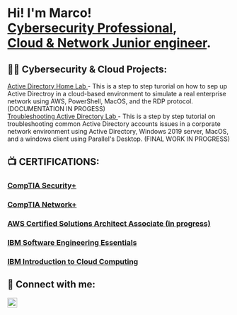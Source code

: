<h1>Hi! I'm Marco! <br/> <a href="(https://linkedin.com/in/marco-posadas)">Cybersecurity Professional</a>, <br> <a href="https://github.com/marcopsd-dev">Cloud & Network Junior engineer</a>.

<h2>👨‍💻 Cybersecurity & Cloud Projects:</h2>
<a href="https://www.github.com/marcopsd-dev/ActDrctLab"> Active Directory Home Lab </a>
  - This is a step to step turorial on how to sep up Active Directroy in a cloud-based environment to simulate a real enterprise network using AWS, PowerShell, MacOS, and the RDP protocol. (DOCUMENTATION IN PROGESS) <br>
<a href="https://www.github.com/marcopsd-dev/ADTShooting"> Troubleshooting Active Directory Lab </a>
  - This is a step by step tutorial on troubleshooting common Active Directory accounts issues in a corporate network environment using Active Directory, Windows 2019 server, MacOS, and a windows client using Parallel's Desktop. (FINAL WORK IN PROGRESS)

<h2>📺 CERTIFICATIONS:</h2>
<H3><a href="https://www.credly.com/badges/e9607fc6-10b9-4d05-affb-6f8bb02f5eb6/public_url">CompTIA Security+</a></H3>
<H3><a href="https://www.credly.com/badges/c75c7a43-52ef-4ac0-93a9-3908026395a9/public_url">CompTIA Network+</a></H3>
<H3><a href="">AWS Certified Solutions Architect Associate (in progress)</a></H3>
<H3><a href="https://www.credly.com/badges/24951604-3a72-450b-9083-77777ea63ebd/public_url">IBM Software Engineering Essentials</a></H3>
<H3><a href="https://www.coursera.org/account/accomplishments/verify/NQ3S18KRI2MF">IBM Introduction to Cloud Computing</a></H3>

<h2> 🤳 Connect with me:</h2>


[<img align="left" alt="Marco-Posadas | LinkedIn" width="22px" src="https://cdn.jsdelivr.net/npm/simple-icons@v3/icons/linkedin.svg" />][linkedin]




[linkedin]: https://linkedin.com/in/marco-posadas

<!--


Here are some ideas to get you started:

- 🔭 I’m currently working on ...
- 🌱 I’m currently learning ...
- 👯 I’m looking to collaborate on ...
- 🤔 I’m looking for help with ...
- 💬 Ask me about ...
- 📫 How to reach me: ...
- 😄 Pronouns: ...
- ⚡ Fun fact: ...
-->
